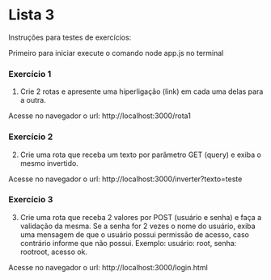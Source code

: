 # Lista 3
Instruções para testes de exercícios:

Primeiro para iniciar execute o comando node app.js no terminal

### Exercício 1
1. Crie 2 rotas e apresente uma hiperligação (link) em cada uma delas para a outra.<br />

Acesse no navegador o url: http://localhost:3000/rota1

### Exercício 2

2. Crie uma rota que receba um texto por parâmetro GET (query) e exiba o mesmo invertido.<br />

Acesse no navegador o url: http://localhost:3000/inverter?texto=teste
### Exercício 3<br />
3. Crie uma rota que receba 2 valores por POST (usuário e senha) e faça a validação da mesma. Se a senha for 2 vezes o nome do usuário, exiba uma mensagem de que o usuário possui permissão de acesso, caso contrário informe que não possui. Exemplo:
usuário: root, senha: rootroot, acesso ok.

Acesse no navegador o url: http://localhost:3000/login.html
